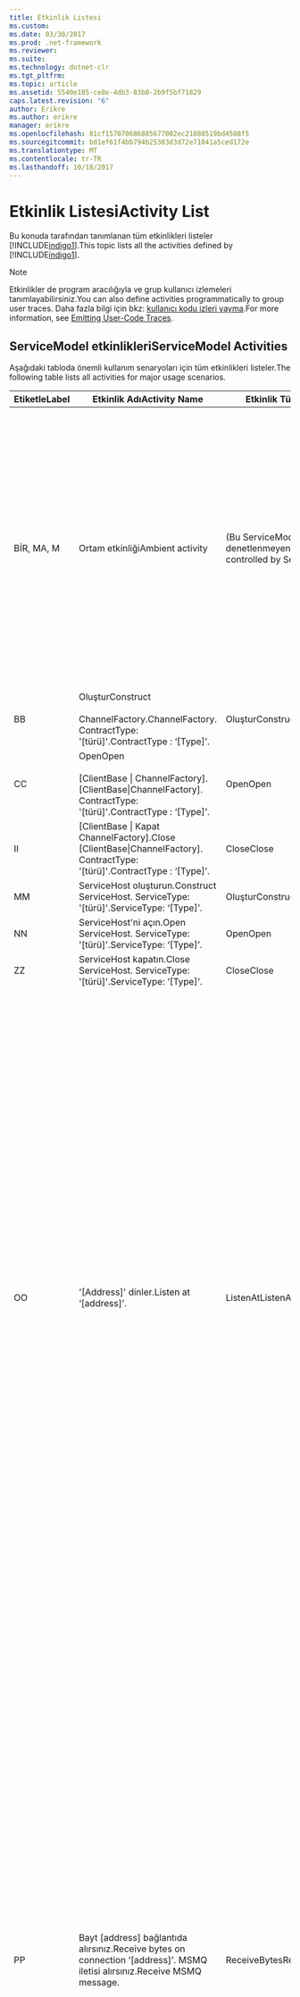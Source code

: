 ```yaml
---
title: Etkinlik Listesi
ms.custom: 
ms.date: 03/30/2017
ms.prod: .net-framework
ms.reviewer: 
ms.suite: 
ms.technology: dotnet-clr
ms.tgt_pltfrm: 
ms.topic: article
ms.assetid: 5540e185-ce8e-4db3-83b0-2b9f5bf71829
caps.latest.revision: "6"
author: Erikre
ms.author: erikre
manager: erikre
ms.openlocfilehash: 81cf157070686885677002ec21880519bd4508f5
ms.sourcegitcommit: bd1ef61f4bb794b25383d3d72e71041a5ced172e
ms.translationtype: MT
ms.contentlocale: tr-TR
ms.lasthandoff: 10/18/2017
---
```

# <a name="activity-list"></a><span data-ttu-id="b9fa1-102">Etkinlik Listesi</span><span class="sxs-lookup"><span data-stu-id="b9fa1-102">Activity List</span></span>
<span data-ttu-id="b9fa1-103">Bu konuda tarafından tanımlanan tüm etkinlikleri listeler [!INCLUDE[indigo1](../../../../../includes/indigo1-md.md)].</span><span class="sxs-lookup"><span data-stu-id="b9fa1-103">This topic lists all the activities defined by [!INCLUDE[indigo1](../../../../../includes/indigo1-md.md)].</span></span>  
  
> [!NOTE]
>  <span data-ttu-id="b9fa1-104">Etkinlikler de program aracılığıyla ve grup kullanıcı izlemeleri tanımlayabilirsiniz.</span><span class="sxs-lookup"><span data-stu-id="b9fa1-104">You can also define activities programmatically to group user traces.</span></span> <span data-ttu-id="b9fa1-105">Daha fazla bilgi için bkz: [kullanıcı kodu izleri yayma](../../../../../docs/framework/wcf/diagnostics/tracing/emitting-user-code-traces.md).</span><span class="sxs-lookup"><span data-stu-id="b9fa1-105">For more information, see [Emitting User-Code Traces](../../../../../docs/framework/wcf/diagnostics/tracing/emitting-user-code-traces.md).</span></span>  
  
## <a name="servicemodel-activities"></a><span data-ttu-id="b9fa1-106">ServiceModel etkinlikleri</span><span class="sxs-lookup"><span data-stu-id="b9fa1-106">ServiceModel Activities</span></span>  
 <span data-ttu-id="b9fa1-107">Aşağıdaki tabloda önemli kullanım senaryoları için tüm etkinlikleri listeler.</span><span class="sxs-lookup"><span data-stu-id="b9fa1-107">The following table lists all activities for major usage scenarios.</span></span>  
  
|<span data-ttu-id="b9fa1-108">Etiketle</span><span class="sxs-lookup"><span data-stu-id="b9fa1-108">Label</span></span>|<span data-ttu-id="b9fa1-109">Etkinlik Adı</span><span class="sxs-lookup"><span data-stu-id="b9fa1-109">Activity Name</span></span>|<span data-ttu-id="b9fa1-110">Etkinlik Türü</span><span class="sxs-lookup"><span data-stu-id="b9fa1-110">Activity Type</span></span>|<span data-ttu-id="b9fa1-111">Açıklama</span><span class="sxs-lookup"><span data-stu-id="b9fa1-111">Description</span></span>|  
|-----------|-------------------|-------------------|-----------------|  
|<span data-ttu-id="b9fa1-112">BİR, M</span><span class="sxs-lookup"><span data-stu-id="b9fa1-112">A, M</span></span>|<span data-ttu-id="b9fa1-113">Ortam etkinliği</span><span class="sxs-lookup"><span data-stu-id="b9fa1-113">Ambient activity</span></span>|<span data-ttu-id="b9fa1-114">(Bu ServiceModel tarafından denetlenmeyen) yok</span><span class="sxs-lookup"><span data-stu-id="b9fa1-114">N/A (this is not controlled by ServiceModel)</span></span>|<span data-ttu-id="b9fa1-115">Etkinlik Kimliğine ServiceModel kodu (istemci tarafı veya sunucu tarafı) yapılan her çağrı önce TLS ayarlanır.</span><span class="sxs-lookup"><span data-stu-id="b9fa1-115">The activity whose ID is set in TLS before any calls to ServiceModel code (client side or server side).</span></span><br /><br /> <span data-ttu-id="b9fa1-116">Örnek: Burada açık adlı üzerinde bir etkinlik [!INCLUDE[indigo2](../../../../../includes/indigo2-md.md)] istemci veya serviceHost.open çağrılır.</span><span class="sxs-lookup"><span data-stu-id="b9fa1-116">Example: An activity where  open is called on the [!INCLUDE[indigo2](../../../../../includes/indigo2-md.md)] client or serviceHost.open is called.</span></span>|  
|<span data-ttu-id="b9fa1-117">B</span><span class="sxs-lookup"><span data-stu-id="b9fa1-117">B</span></span>|<span data-ttu-id="b9fa1-118">Oluştur</span><span class="sxs-lookup"><span data-stu-id="b9fa1-118">Construct</span></span><br /><br /> <span data-ttu-id="b9fa1-119">ChannelFactory.</span><span class="sxs-lookup"><span data-stu-id="b9fa1-119">ChannelFactory.</span></span> <span data-ttu-id="b9fa1-120">ContractType: '[türü]'.</span><span class="sxs-lookup"><span data-stu-id="b9fa1-120">ContractType : ‘[Type]’.</span></span>|<span data-ttu-id="b9fa1-121">Oluştur</span><span class="sxs-lookup"><span data-stu-id="b9fa1-121">Construct</span></span>||  
|<span data-ttu-id="b9fa1-122">C</span><span class="sxs-lookup"><span data-stu-id="b9fa1-122">C</span></span>|<span data-ttu-id="b9fa1-123">Open</span><span class="sxs-lookup"><span data-stu-id="b9fa1-123">Open</span></span><br /><br /> <span data-ttu-id="b9fa1-124">[ClientBase &#124; ChannelFactory].</span><span class="sxs-lookup"><span data-stu-id="b9fa1-124">[ClientBase&#124;ChannelFactory].</span></span> <span data-ttu-id="b9fa1-125">ContractType: '[türü]'.</span><span class="sxs-lookup"><span data-stu-id="b9fa1-125">ContractType : ‘[Type]’.</span></span>|<span data-ttu-id="b9fa1-126">Open</span><span class="sxs-lookup"><span data-stu-id="b9fa1-126">Open</span></span>||  
|<span data-ttu-id="b9fa1-127">I</span><span class="sxs-lookup"><span data-stu-id="b9fa1-127">I</span></span>|<span data-ttu-id="b9fa1-128">[ClientBase &#124; Kapat ChannelFactory].</span><span class="sxs-lookup"><span data-stu-id="b9fa1-128">Close [ClientBase&#124;ChannelFactory].</span></span> <span data-ttu-id="b9fa1-129">ContractType: '[türü]'.</span><span class="sxs-lookup"><span data-stu-id="b9fa1-129">ContractType : ‘[Type]’.</span></span>|<span data-ttu-id="b9fa1-130">Close</span><span class="sxs-lookup"><span data-stu-id="b9fa1-130">Close</span></span>||  
|<span data-ttu-id="b9fa1-131">M</span><span class="sxs-lookup"><span data-stu-id="b9fa1-131">M</span></span>|<span data-ttu-id="b9fa1-132">ServiceHost oluşturun.</span><span class="sxs-lookup"><span data-stu-id="b9fa1-132">Construct ServiceHost.</span></span> <span data-ttu-id="b9fa1-133">ServiceType: '[türü]'.</span><span class="sxs-lookup"><span data-stu-id="b9fa1-133">ServiceType: ‘[Type]’.</span></span>|<span data-ttu-id="b9fa1-134">Oluştur</span><span class="sxs-lookup"><span data-stu-id="b9fa1-134">Construct</span></span>||  
|<span data-ttu-id="b9fa1-135">N</span><span class="sxs-lookup"><span data-stu-id="b9fa1-135">N</span></span>|<span data-ttu-id="b9fa1-136">ServiceHost'ni açın.</span><span class="sxs-lookup"><span data-stu-id="b9fa1-136">Open ServiceHost.</span></span> <span data-ttu-id="b9fa1-137">ServiceType: '[türü]'.</span><span class="sxs-lookup"><span data-stu-id="b9fa1-137">ServiceType: ‘[Type]’.</span></span>|<span data-ttu-id="b9fa1-138">Open</span><span class="sxs-lookup"><span data-stu-id="b9fa1-138">Open</span></span>||  
|<span data-ttu-id="b9fa1-139">Z</span><span class="sxs-lookup"><span data-stu-id="b9fa1-139">Z</span></span>|<span data-ttu-id="b9fa1-140">ServiceHost kapatın.</span><span class="sxs-lookup"><span data-stu-id="b9fa1-140">Close ServiceHost.</span></span> <span data-ttu-id="b9fa1-141">ServiceType: '[türü]'.</span><span class="sxs-lookup"><span data-stu-id="b9fa1-141">ServiceType: ‘[Type]’.</span></span>|<span data-ttu-id="b9fa1-142">Close</span><span class="sxs-lookup"><span data-stu-id="b9fa1-142">Close</span></span>||  
|<span data-ttu-id="b9fa1-143">O</span><span class="sxs-lookup"><span data-stu-id="b9fa1-143">O</span></span>|<span data-ttu-id="b9fa1-144">'[Address]' dinler.</span><span class="sxs-lookup"><span data-stu-id="b9fa1-144">Listen at ‘[address]’.</span></span>|<span data-ttu-id="b9fa1-145">ListenAt</span><span class="sxs-lookup"><span data-stu-id="b9fa1-145">ListenAt</span></span>|<span data-ttu-id="b9fa1-146">Bu ve sonraki etkinliği aktarım özgüdür.</span><span class="sxs-lookup"><span data-stu-id="b9fa1-146">This and the next activity are transport-specific.</span></span> <span data-ttu-id="b9fa1-147">ListenAt etkinlik olduğu anda kanal dinleyicisi dinler adresine eşleyen içeriğini temsil eder.</span><span class="sxs-lookup"><span data-stu-id="b9fa1-147">The ListenAt activity represents the content that maps to the address where the channel listener listens at.</span></span> <span data-ttu-id="b9fa1-148">Sıranın bir adresine eşleyen olduğundan MSMQ söz konusu olduğunda, sıra kalır.</span><span class="sxs-lookup"><span data-stu-id="b9fa1-148">In the case of MSMQ, it is the queue itself since the queue maps to one address.</span></span> <span data-ttu-id="b9fa1-149">MSMQ durumunda MSMQ iletileri için bağlantı yönelimli aktarmaları durumunda gelen bağlantılar için bu etkinliği dinler.</span><span class="sxs-lookup"><span data-stu-id="b9fa1-149">This activity listens for incoming connections in the case of connection-oriented transports, for MSMQ messages in the case of MSMQ.</span></span> <span data-ttu-id="b9fa1-150">Bu etkinlik ServiceHost.Open() sırasında oluşturulur ve oluşturma ve atma dinleyicisi, yanı sıra tüm ReceiveBytes etkinlikler için dışarı aktarma ile ilgili izlemeleri içerir.</span><span class="sxs-lookup"><span data-stu-id="b9fa1-150">This activity is created during ServiceHost.Open(), and contains the traces related to creating and disposing the listener, as well as transferring out to all ReceiveBytes activities.</span></span>|  
|<span data-ttu-id="b9fa1-151">P</span><span class="sxs-lookup"><span data-stu-id="b9fa1-151">P</span></span>|<span data-ttu-id="b9fa1-152">Bayt [address] bağlantıda alırsınız.</span><span class="sxs-lookup"><span data-stu-id="b9fa1-152">Receive bytes on connection ‘[address]’.</span></span> <span data-ttu-id="b9fa1-153">MSMQ iletisi alırsınız.</span><span class="sxs-lookup"><span data-stu-id="b9fa1-153">Receive MSMQ message.</span></span>|<span data-ttu-id="b9fa1-154">ReceiveBytes</span><span class="sxs-lookup"><span data-stu-id="b9fa1-154">ReceiveBytes</span></span>|<span data-ttu-id="b9fa1-155">Bu etkinlikte, sonuçta elde edersiniz veri bir [!INCLUDE[indigo2](../../../../../includes/indigo2-md.md)] ileti işlenir.</span><span class="sxs-lookup"><span data-stu-id="b9fa1-155">In this activity, data that will eventually get a [!INCLUDE[indigo2](../../../../../includes/indigo2-md.md)] message is processed.</span></span> <span data-ttu-id="b9fa1-156">Gelen bayt bağlantı yönelimli taşıma veya http söz konusu olduğunda beklendi.</span><span class="sxs-lookup"><span data-stu-id="b9fa1-156">Incoming bytes are waited in the case of connection-oriented transport or http.</span></span> <span data-ttu-id="b9fa1-157">Bağlantı oluşturulduğunda oluşturulan TCP/adlandırılmış kanal için bu etkinlik ömrü bağlantı ömrü aynıdır.</span><span class="sxs-lookup"><span data-stu-id="b9fa1-157">For TCP/named-pipe, the lifetime of this activity is the lifetime of the connection, as it is created when the connection is created.</span></span> <span data-ttu-id="b9fa1-158">Http için bir ileti isteğini ömrü olduğundan ve ileti gönderildiğinde oluşturulur.</span><span class="sxs-lookup"><span data-stu-id="b9fa1-158">For http, it is of the lifetime of a message request and is created when the message is sent.</span></span> <span data-ttu-id="b9fa1-159">Bu etkinlik oluşturma ve uygulanabilirse bağlantı atma ilgili izlemeleri içerir, aynı zamanda tüm ileti (nesne) işleme etkinlikler için dışarı aktarır.</span><span class="sxs-lookup"><span data-stu-id="b9fa1-159">This activity contains the traces related to creating and disposing the connection if applicable, as well as transfers out to all message (object) processing activities.</span></span><br /><br /> <span data-ttu-id="b9fa1-160">MSMQ söz konusu olduğunda, bunu burada MSMQ iletisi alınır etkinliktir.</span><span class="sxs-lookup"><span data-stu-id="b9fa1-160">In the case of MSMQ, it is the activity where the MSMQ message is retrieved.</span></span>|  
|<span data-ttu-id="b9fa1-161">Q</span><span class="sxs-lookup"><span data-stu-id="b9fa1-161">Q</span></span>|<span data-ttu-id="b9fa1-162">İşlem iletisi [sayı].</span><span class="sxs-lookup"><span data-stu-id="b9fa1-162">Process message [number].</span></span> <span data-ttu-id="b9fa1-163">(Not, [sayı], 1 ile başlayan artan bir değer olur.)</span><span class="sxs-lookup"><span data-stu-id="b9fa1-163">(Note, [number] is a monotonically increasing value which starts at 1.)</span></span>|<span data-ttu-id="b9fa1-164">ProcessMessage</span><span class="sxs-lookup"><span data-stu-id="b9fa1-164">ProcessMessage</span></span>|<span data-ttu-id="b9fa1-165">Gelen ileti işleme.</span><span class="sxs-lookup"><span data-stu-id="b9fa1-165">Process an incoming message.</span></span> <span data-ttu-id="b9fa1-166">Tüm verileri (bayt, MSMQ iletisi) forma alındığında Bu etkinliğin başlangıç bir [!INCLUDE[indigo2](../../../../../includes/indigo2-md.md)] ileti nesnesi.</span><span class="sxs-lookup"><span data-stu-id="b9fa1-166">This activity starts when all the data (bytes, MSMQ message) are received to form a [!INCLUDE[indigo2](../../../../../includes/indigo2-md.md)] message object.</span></span> <span data-ttu-id="b9fa1-167">Bu etkinlik izlemeleri üstbilgi işlemeyi ile ilgilidir.</span><span class="sxs-lookup"><span data-stu-id="b9fa1-167">Traces within this activity deal with header processing.</span></span><br /><br /> <span data-ttu-id="b9fa1-168">Dağıtılması bir ileti biçimlendirilmiş sonra ServiceHost ProcessAction etkinlik için karşılık gelen etkinlik kimliği bakan geçiş yapıldı</span><span class="sxs-lookup"><span data-stu-id="b9fa1-168">Once a message that can be dispatched is formed, the ServiceHost ProcessAction activity is switched to after looking up the corresponding Activity ID.</span></span>|  
|<span data-ttu-id="b9fa1-169">D, S</span><span class="sxs-lookup"><span data-stu-id="b9fa1-169">D, S</span></span>|<span data-ttu-id="b9fa1-170">İşlem bir eylem '[eylem]'.</span><span class="sxs-lookup"><span data-stu-id="b9fa1-170">Process action ‘[action]’.</span></span>|<span data-ttu-id="b9fa1-171">ProcessAction</span><span class="sxs-lookup"><span data-stu-id="b9fa1-171">ProcessAction</span></span>|<span data-ttu-id="b9fa1-172">Üzerinde kullanıcı kodu için ileti gönderilirken için güvenlik/aktarım/RM yığını aracılığıyla iletisi, işlem ve ters sırada gönderme.</span><span class="sxs-lookup"><span data-stu-id="b9fa1-172">Process the message through the Transport/Security/RM stack for dispatching the message to user code on receive, and in the reverse order on send.</span></span><br /><br /> <span data-ttu-id="b9fa1-173">"Etkinlik yayma"; aracılığıyla ileti üstbilgisinde gönderilirse sunucu üzerinde bu etkinlik yayılan etkinlik kimliği kullanır. Aksi takdirde, yeni bir GUID oluşturulur.</span><span class="sxs-lookup"><span data-stu-id="b9fa1-173">On the server, this activity uses the propagated Activity ID if it is sent in the message header via "Activity Propagation"; otherwise, a new GUID is created.</span></span><br /><br /> <span data-ttu-id="b9fa1-174">Yanıt iletisi istek/yanıt sözleşmeleri için de bu etkinlikte işlenir.</span><span class="sxs-lookup"><span data-stu-id="b9fa1-174">The response message for request/reply contracts is also processed in that activity.</span></span>|  
|<span data-ttu-id="b9fa1-175">T</span><span class="sxs-lookup"><span data-stu-id="b9fa1-175">T</span></span>|<span data-ttu-id="b9fa1-176">'[IContract.Operation]' yürütün.</span><span class="sxs-lookup"><span data-stu-id="b9fa1-176">Execute ‘[IContract.Operation]’.</span></span>|<span data-ttu-id="b9fa1-177">ExecuteUserCode</span><span class="sxs-lookup"><span data-stu-id="b9fa1-177">ExecuteUserCode</span></span>|<span data-ttu-id="b9fa1-178">Gönderme hizmeti tarafında sonra kullanıcı kodu yürütün.</span><span class="sxs-lookup"><span data-stu-id="b9fa1-178">Execute user code after dispatch on the service side.</span></span> <span data-ttu-id="b9fa1-179">Bu etkinliği kullanıcı tarafından sağlanan kod ServiceHost kodundan ayırmak için bir sınır sağlar.</span><span class="sxs-lookup"><span data-stu-id="b9fa1-179">This activity provides a boundary to delineate ServiceHost code from user-provided code.</span></span>|  
  
## <a name="security-activities"></a><span data-ttu-id="b9fa1-180">Güvenlik etkinlikleri</span><span class="sxs-lookup"><span data-stu-id="b9fa1-180">Security Activities</span></span>  
 <span data-ttu-id="b9fa1-181">Aşağıdaki tabloda güvenlik ile ilgili tüm etkinlikleri listeler.</span><span class="sxs-lookup"><span data-stu-id="b9fa1-181">The following table lists all activities related to Security.</span></span>  
  
|<span data-ttu-id="b9fa1-182">Etkinlik Adı</span><span class="sxs-lookup"><span data-stu-id="b9fa1-182">Activity Name</span></span>|<span data-ttu-id="b9fa1-183">Etkinlik Türü</span><span class="sxs-lookup"><span data-stu-id="b9fa1-183">Activity Type</span></span>|<span data-ttu-id="b9fa1-184">Açıklama</span><span class="sxs-lookup"><span data-stu-id="b9fa1-184">Description</span></span>|  
|-------------------|-------------------|-----------------|  
|<span data-ttu-id="b9fa1-185">Kurulum güvenli oturum</span><span class="sxs-lookup"><span data-stu-id="b9fa1-185">Setup secure session</span></span>|<span data-ttu-id="b9fa1-186">SetupSecurity</span><span class="sxs-lookup"><span data-stu-id="b9fa1-186">SetupSecurity</span></span>|<span data-ttu-id="b9fa1-187">Yalnızca istemci tarafında bulunmaktadır.</span><span class="sxs-lookup"><span data-stu-id="b9fa1-187">Exists on the client side only.</span></span> <span data-ttu-id="b9fa1-188">İçeren tüm RST * / SCT alış verişleri kimlik doğrulaması ve güvenlik bağlamını ayarlanması için.</span><span class="sxs-lookup"><span data-stu-id="b9fa1-188">Contains all RST*/SCT exchanges for authentication and setting the security context.</span></span> <span data-ttu-id="b9fa1-189">Varsa `propagateActivity` = `true`, bu etkinlik hizmetin karşılık gelen işlemi eylem RST ile birleştirilmiş\*/SCT etkinlikler.</span><span class="sxs-lookup"><span data-stu-id="b9fa1-189">If `propagateActivity`=`true`, this activity is merged with the service’s corresponding Process Action RST\*/SCT activities.</span></span>|  
|<span data-ttu-id="b9fa1-190">Güvenli Oturumu Kapat</span><span class="sxs-lookup"><span data-stu-id="b9fa1-190">Close secure session</span></span>|<span data-ttu-id="b9fa1-191">SetupSecurity</span><span class="sxs-lookup"><span data-stu-id="b9fa1-191">SetupSecurity</span></span>|<span data-ttu-id="b9fa1-192">İstemci tarafında bulunmaktadır.</span><span class="sxs-lookup"><span data-stu-id="b9fa1-192">Exists on the client side.</span></span> <span data-ttu-id="b9fa1-193">Güvenli oturum kapatma iptal ileti değişimi içerir.</span><span class="sxs-lookup"><span data-stu-id="b9fa1-193">Contains the Cancel message exchange for closing the secure session.</span></span> <span data-ttu-id="b9fa1-194">Varsa `propagateActivity` = `true`, bu etkinlik hizmetinden işlem eylem "İptal" ile birleştirilir.</span><span class="sxs-lookup"><span data-stu-id="b9fa1-194">If `propagateActivity`=`true`, this activity is merged with the Process Action "Cancel" from the service.</span></span>|  
  
 <span data-ttu-id="b9fa1-195">Aşağıdaki tabloda, COM + ilgili tüm etkinlikleri listelenmektedir.</span><span class="sxs-lookup"><span data-stu-id="b9fa1-195">The following table lists all activities related to COM+.</span></span>  
  
|<span data-ttu-id="b9fa1-196">Etkinlik Adı</span><span class="sxs-lookup"><span data-stu-id="b9fa1-196">Activity Name</span></span>|<span data-ttu-id="b9fa1-197">Etkinlik Türü</span><span class="sxs-lookup"><span data-stu-id="b9fa1-197">Activity Type</span></span>|<span data-ttu-id="b9fa1-198">Açıklama</span><span class="sxs-lookup"><span data-stu-id="b9fa1-198">Description</span></span>|  
|-------------------|-------------------|-----------------|  
|<span data-ttu-id="b9fa1-199">COM + örneği oluşturma</span><span class="sxs-lookup"><span data-stu-id="b9fa1-199">Create COM+ instance</span></span>|<span data-ttu-id="b9fa1-200">TransferToCOMPlus</span><span class="sxs-lookup"><span data-stu-id="b9fa1-200">TransferToCOMPlus</span></span>|<span data-ttu-id="b9fa1-201">Her COM + çağrısı için 1 etkinliği örneği [!INCLUDE[indigo2](../../../../../includes/indigo2-md.md)] kodu</span><span class="sxs-lookup"><span data-stu-id="b9fa1-201">1 activity instance for each COM+ call from [!INCLUDE[indigo2](../../../../../includes/indigo2-md.md)] code</span></span>|  
|<span data-ttu-id="b9fa1-202">COM + yürütme \<işlemi ></span><span class="sxs-lookup"><span data-stu-id="b9fa1-202">Execute COM+ \<operation></span></span>|<span data-ttu-id="b9fa1-203">TransferToCOMPlus</span><span class="sxs-lookup"><span data-stu-id="b9fa1-203">TransferToCOMPlus</span></span>|<span data-ttu-id="b9fa1-204">Her COM + çağrısı için 1 etkinliği örneği [!INCLUDE[indigo2](../../../../../includes/indigo2-md.md)] kodu</span><span class="sxs-lookup"><span data-stu-id="b9fa1-204">1 activity instance for each COM+ call from [!INCLUDE[indigo2](../../../../../includes/indigo2-md.md)] code</span></span>|  
  
## <a name="wmi-activities"></a><span data-ttu-id="b9fa1-205">WMI etkinlikleri</span><span class="sxs-lookup"><span data-stu-id="b9fa1-205">WMI Activities</span></span>  
 <span data-ttu-id="b9fa1-206">Aşağıdaki tabloda WMI ile ilgili tüm etkinlikleri listeler.</span><span class="sxs-lookup"><span data-stu-id="b9fa1-206">The following table lists all activities related to WMI.</span></span>  
  
|<span data-ttu-id="b9fa1-207">Etkinlik Adı</span><span class="sxs-lookup"><span data-stu-id="b9fa1-207">Activity Name</span></span>|<span data-ttu-id="b9fa1-208">Etkinlik Türü</span><span class="sxs-lookup"><span data-stu-id="b9fa1-208">Activity Type</span></span>|<span data-ttu-id="b9fa1-209">Açıklama</span><span class="sxs-lookup"><span data-stu-id="b9fa1-209">Description</span></span>|  
|-------------------|-------------------|-----------------|  
|<span data-ttu-id="b9fa1-210">WMI Al</span><span class="sxs-lookup"><span data-stu-id="b9fa1-210">WMI get</span></span>|<span data-ttu-id="b9fa1-211">WMIGetObject</span><span class="sxs-lookup"><span data-stu-id="b9fa1-211">WMIGetObject</span></span>|<span data-ttu-id="b9fa1-212">Kullanıcı verileri WMI'dan alıyor.</span><span class="sxs-lookup"><span data-stu-id="b9fa1-212">User is retrieving data from WMI.</span></span>|  
|<span data-ttu-id="b9fa1-213">WMI put</span><span class="sxs-lookup"><span data-stu-id="b9fa1-213">WMI put</span></span>|<span data-ttu-id="b9fa1-214">WmiPutInstance</span><span class="sxs-lookup"><span data-stu-id="b9fa1-214">WmiPutInstance</span></span>|<span data-ttu-id="b9fa1-215">Kullanıcı verileri WMI ile güncelleştiriliyor.</span><span class="sxs-lookup"><span data-stu-id="b9fa1-215">User is updating data with WMI.</span></span>|
